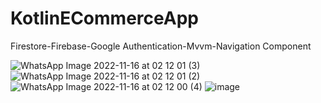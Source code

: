 # KotlinECommerceApp
Firestore-Firebase-Google Authentication-Mvvm-Navigation Component

![WhatsApp Image 2022-11-16 at 02 12 01 (3)](https://user-images.githubusercontent.com/46397935/202047122-953f4c97-33c9-4abf-a545-55f936e6642b.jpeg)
![WhatsApp Image 2022-11-16 at 02 12 01 (2)](https://user-images.githubusercontent.com/46397935/202047145-6166b9d0-4391-45a4-badb-f19203fda1d2.jpeg)
![WhatsApp Image 2022-11-16 at 02 12 00 (4)](https://user-images.githubusercontent.com/46397935/202047170-52092d97-82e1-47c4-ac6b-77f34f250897.jpeg)
![image](https://user-images.githubusercontent.com/46397935/202047310-3af04dd5-6b2b-4f8b-8b01-55ce3d8f5bdc.png)


